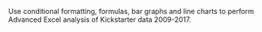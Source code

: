 Use conditional formatting, formulas, bar graphs and line charts to perform Advanced Excel analysis of Kickstarter data 2009-2017.
